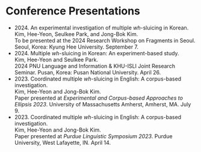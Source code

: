 # Conference Presentations
* &#50;&#48;&#50;&#52;. An experimental investigation of multiple _wh_-sluicing in Korean. <br/> Kim, Hee-Yeon, Seulkee Park, and Jong-Bok Kim. <br/> To be presented at the 2024 Research Workshop on Fragments in Seoul. Seoul, Korea: Kyung Hee University. September 7.
* &#50;&#48;&#50;&#52;. Multiple _wh_-sluicing in Korean: An experiment-based study. <br/> Kim, Hee-Yeon and Seulkee Park. <br/> 2024 PNU Language and Information & KHU-ISLI Joint Research Seminar. Pusan, Korea: Pusan National University. April 26.
* &#50;&#48;&#50;&#51;. Coordinated multiple _wh_-sluicing in English: A corpus-based
investigation. <br/> Kim, Hee-Yeon and Jong-Bok Kim. <br/> Paper presented at _Experimental and Corpus-based Approaches to Ellipsis 2023_.
University of Massachusetts Amherst, Amherst, MA. July 9. 
* &#50;&#48;&#50;&#51;. Coordinated multiple _wh_-sluicing in English: A corpus-based
investigation. <br/> Kim, Hee-Yeon and Jong-Bok Kim. <br/> Paper presented at _Purdue Linguistic Symposium 2023_. Purdue University, West Lafayette, IN. April 14. 
